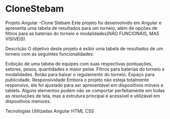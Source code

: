 # CloneStebam

Projeto Angular -Clone Stebam
Este projeto foi desenvolvido em Angular e apresenta uma tabela de resultados para um torneio, além de opções de filtros para as baterias do torneio e modalidades(NÃO FUNCIONAIS, MAS VISIVEIS).

Descrição
O objetivo deste projeto é exibir uma tabela de resultados de um torneio com as seguintes funcionalidades:

Exibição de uma tabela de equipes com suas respectivas pontuações, setores, pesos, quantidades e maior peixe.
Filtros para baterias do torneio e modalidades.
Botão para baixar o regulamento do torneio.
Espaço para publicidade.
Responsividade
Embora o projeto não esteja totalmente responsivo, ele foi ajustado para ser apresentável em dispositivos móveis e tablets. Alguns elementos podem não se comportar perfeitamente em todas as resoluções de tela, mas a estrutura principal é acessível e utilizável em dispositivos menores.

Tecnologias Utilizadas
Angular
HTML
CSS

